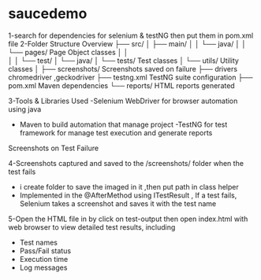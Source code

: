 # saucedemo
1-search for  dependencies  for selenium & testNG then put them in pom.xml file 
2-Folder Structure Overview
├── src/
│   ├── main/
│   │   └── java/
│   │       └── pages/              Page Object classes
│   │                   
│
│   └── test/
│       └── java/
│           └── tests/             Test classes
│           └── utils/                Utility classes
│
├── screenshots/                    Screenshots saved on failure
├── drivers                         chromedriver ,geckodriver
├── testng.xml                      TestNG suite configuration
├── pom.xml                         Maven dependencies
└── reports/                        HTML reports generated

3-Tools & Libraries Used
-Selenium WebDriver  for browser automation using java 
 - Maven  to build automation that manage project
-TestNG for test framework for manage test execution and generate reports 


 Screenshots on Test Failure

4-Screenshots captured and saved to the /screenshots/ folder when the test fails
- i create folder to save the imaged in it ,then put path in class helper 
 - Implemented in the @AfterMethod using ITestResult , If a test fails, Selenium takes a screenshot and saves it with the test name
 
 5-Open the HTML file in by click on test-output then open index.html  with  web browser to view detailed test results, including
 - Test names
 - Pass/Fail status
 - Execution time
 - Log messages

